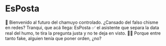 # EsPosta
🧐 Bienvenido al futuro del chamuyo controlado. ¿Cansado del falso chisme en redes? Tranqui, que acá llega: EsPosta ✅ el asistente que separa la data real del humo, te tira la pregunta justa y no te deja en visto. 🧠💡 Porque entre tanto fake, alguien tenía que poner orden, ¿no?
